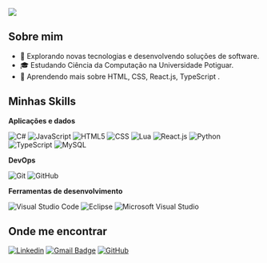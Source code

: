 ![](https://komarev.com/ghpvc/?username=iuricode&color=006bed)

## Sobre mim

- 🤔 Explorando novas tecnologias e desenvolvendo soluções de software.
- 🎓 Estudando Ciência da Computação na Universidade Potiguar.
- 🌱 Aprendendo mais sobre HTML, CSS, React.js, TypeScript .

## Minhas Skills

**Aplicações e dados**

![C#](https://img.shields.io/badge/C%23-239120?style=flat&logo=unity&logoColor=white)
![JavaScript](https://img.shields.io/badge/-JavaScript-333333?style=flat&logo=javascript)
![HTML5](https://img.shields.io/badge/-HTML5-333333?style=flat&logo=HTML5)
![CSS](https://img.shields.io/badge/-CSS-333333?style=flat&logo=CSS3&logoColor=1572B6)
![Lua](https://img.shields.io/badge/Lua-2C2D72?style=for-the-badge&logo=lua&logoColor=white)
![React.js](https://img.shields.io/badge/-React-333333?style=flat&logo=react)
![Python](https://img.shields.io/badge/python-3670A0?style=for-the-badge&logo=python&logoColor=ffdd54)
![TypeScript](https://shields.io/badge/TypeScript-3178C6?logo=TypeScript&logoColor=FFF&style=flat-square)
![MySQL](https://img.shields.io/badge/-MySQL-333333?style=flat&logo=mysql)

**DevOps**

![Git](https://img.shields.io/badge/-Git-333333?style=flat&logo=git)
![GitHub](https://img.shields.io/badge/-GitHub-333333?style=flat&logo=github)

**Ferramentas de desenvolvimento**

![Visual Studio Code](https://img.shields.io/badge/-Visual%20Studio%20Code-333333?style=flat&logo=visual-studio-code&logoColor=007ACC)
![Eclipse](https://img.shields.io/badge/-Eclipse-333333?style=flat&logo=eclipse-ide&logoColor=2C2255)
![Microsoft Visual Studio](https://img.shields.io/badge/Microsoft%20Visual%20Studio-v14)

## Onde me encontrar

[![Linkedin](https://img.shields.io/badge/-LinkedIn-blue?style=flat-square&logo=Linkedin&logoColor=white&link=YOUR_LINKEDIN_URL/)](https://www.linkedin.com/in/annybeatriz-silvaarujo/)
[![Gmail Badge](https://img.shields.io/badge/Gmail-D14836?style=for-the-badge&logo=gmail&logoColor=white)](mailto:annybeatrizjpg@gmail.com)
[![GitHub](https://img.shields.io/github/followers/iuricode?label=follow&style=social)](https://github.com/beatrizaraujow)
